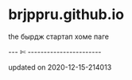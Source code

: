 # brjppru.github.io

the бырдж стартап хоме паге 

--- ✄ -----------------------

updated on 2020-12-15-214013
